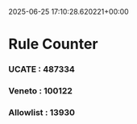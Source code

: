 2025-06-25 17:10:28.620221+00:00
# Rule Counter 
 ### UCATE : 487334

 ### Veneto : 100122

 ### Allowlist : 13930